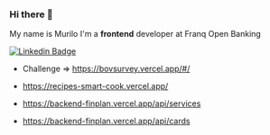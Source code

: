 ### Hi there 👋

My name is Murilo
I'm a **frontend** developer at Franq Open Banking

[![Linkedin Badge](https://img.shields.io/badge/-Murilo%20Alves-41b883?style=flat-square&logo=Linkedin&logoColor=35495E&link=https://www.linkedin.com/in/murilo-de-barros-alves/)](https://www.linkedin.com/in/murilo-de-barros-alves/) 


- Challenge => https://bovsurvey.vercel.app/#/
- https://recipes-smart-cook.vercel.app/

- https://backend-finplan.vercel.app/api/services
- https://backend-finplan.vercel.app/api/cards

<!--
**mbalves1/mbalves1** is a ✨ _special_ ✨ repository because its `README.md` (this file) appears on your GitHub profile.

Here are some ideas to get you started:

- 🔭 I’m currently working on ...
- 🌱 I’m currently learning ...
- 👯 I’m looking to collaborate on ...
- 🤔 I’m looking for help with ...
- 💬 Ask me about ...
- 📫 How to reach me: ...
- 😄 Pronouns: ...
- ⚡ Fun fact: ...
-->
